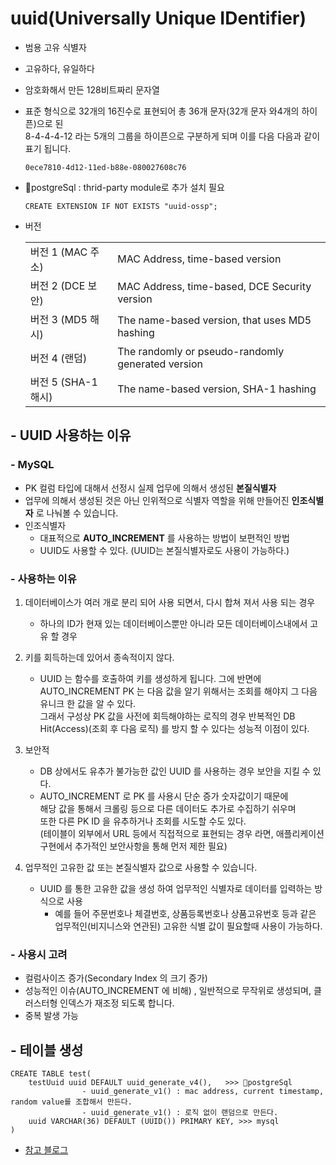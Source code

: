 <h1>uuid(<b>U</b>niversally <b>U</b>nique <b>ID</b>entifier)</h1>

- 범용 고유 식별자
- 고유하다, 유일하다
- 암호화해서 만든 128비트짜리 문자열

- 표준 형식으로 32개의 16진수로 표현되어 총 36개 문자(32개 문자 와4개의 하이픈)으로 된
  <br>8-4-4-4-12 라는 5개의 그룹을 하이픈으로 구분하게 되며 이를 다음 다음과 같이 표기 됩니다.

  ```
  0ece7810-4d12-11ed-b88e-080027608c76
  ```

- 🐘postgreSql : thrid-party module로 추가 설치 필요

  ```
  CREATE EXTENSION IF NOT EXISTS "uuid-ossp";
  ```

- 버전
  <table>
  <tr><td>버전 1 (MAC 주소) </td><td> MAC Address, time-based version</td></tr>
  <tr><td>버전 2 (DCE 보안) </td><td> MAC Address, time-based, DCE Security version</td></tr>
  <tr><td>버전 3 (MD5 해시) </td><td> The name-based version, that uses MD5 hashing</td></tr>
  <tr><td>버전 4 (랜덤) </td><td> The randomly or pseudo-randomly generated version</td></tr>
  <tr><td>버전 5 (SHA-1 해시) </td><td> The name-based version, SHA-1 hashing</td></tr>
  </table>

## - UUID 사용하는 이유

### - MySQL

- PK 컬럼 타입에 대해서 선정시 실제 업무에 의해서 생성된 <b>본질식별자</b>
- 업무에 의해서 생성된 것은 아닌 인위적으로 식별자 역할을 위해 만들어진 <b>인조식별자</b> 로 나눠볼 수 있습니다.
- 인조식별자
  - 대표적으로 <b>AUTO_INCREMENT</b> 를 사용하는 방법이 보편적인 방법
  - UUID도 사용할 수 있다. (UUID는 본질식별자로도 사용이 가능하다.)

### - 사용하는 이유

1. 데이터베이스가 여러 개로 분리 되어 사용 되면서, 다시 합쳐 져서 사용 되는 경우

   - 하나의 ID가 현재 있는 데이터베이스뿐만 아니라 모든 데이터베이스내에서 고유 할 경우

2. 키를 회득하는데 있어서 종속적이지 않다.

   - UUID 는 함수를 호출하여 키를 생성하게 됩니다. 그에 반면에 AUTO_INCREMENT PK 는 다음 값을 알기 위해서는 조회를 해야지 그 다음 유니크 한 값을 알 수 있다.
     <br>그래서 구성상 PK 값을 사전에 회득해야하는 로직의 경우 반복적인 DB Hit(Access)(조회 후 다음 로직) 를 방지 할 수 있다는 성능적 이점이 있다.

3. 보안적

   - DB 상에서도 유추가 불가능한 값인 UUID 를 사용하는 경우 보안을 지킬 수 있다.
   - AUTO_INCREMENT 로 PK 를 사용시 단순 증가 숫자값이기 때문에
     <br>해당 값을 통해서 크롤링 등으로 다른 데이터도 추가로 수집하기 쉬우며
     <br>또한 다른 PK ID 을 유추하거나 조회를 시도할 수도 있다.
     <br>(테이블이 외부에서 URL 등에서 직접적으로 표현되는 경우 라면, 애플리케이션 구현에서 추가적인 보안사항을 통해 먼저 제한 필요)

4. 업무적인 고유한 값 또는 본질식별자 값으로 사용할 수 있습니다.
   - UUID 를 통한 고유한 값을 생성 하여 업무적인 식별자로 데이터를 입력하는 방식으로 사용
     - 예를 들어 주문번호나 체결번호, 상품등록번호나 상품고유번호 등과 같은 업무적인(비지니스와 연관된) 고유한 식별 값이 필요할때 사용이 가능하다.

### - 사용시 고려

- 컬럼사이즈 증가(Secondary Index 의 크기 증가)
- 성능적인 이슈(AUTO_INCREMENT 에 비해) , 일반적으로 무작위로 생성되며, 클러스터형 인덱스가 재조정 되도록 합니다.
- 중복 발생 가능

## - 테이블 생성

```
CREATE TABLE test(
    testUuid uuid DEFAULT uuid_generate_v4(),   >>> 🐘postgreSql
                - uuid_generate_v1() : mac address, current timestamp, random value를 조합해서 만든다.
                - uuid_generate_v1() : 로직 없이 랜덤으로 만든다.
    uuid VARCHAR(36) DEFAULT (UUID()) PRIMARY KEY, >>> mysql
)
```

- [참고 블로그](https://hoing.io/archives/5248)
